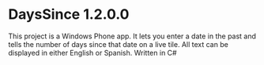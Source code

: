 # DaysSince 1.2.0.0 
This project is a Windows Phone app.
It lets you enter a date in the past and tells the number of days since that date on a live tile.
All text can be displayed in either English or Spanish.
Written in C#

